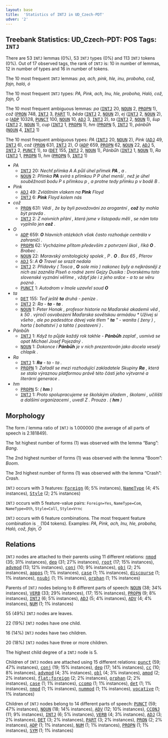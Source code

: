 ```yaml
---
layout: base
title:  'Statistics of INTJ in UD_Czech-PDT'
udver: '2'
---
```


## Treebank Statistics: UD_Czech-PDT: POS Tags: `INTJ`

There are 53 `INTJ` lemmas (0%), 53 `INTJ` types (0%) and 113 `INTJ` tokens (0%).
Out of 17 observed tags, the rank of `INTJ` is: 10 in number of lemmas, 12 in number of types and 16 in number of tokens.

The 10 most frequent `INTJ` lemmas: <em>pa, ach, pink, hle, inu, proboha, což, fajn, haló, ó</em>

The 10 most frequent `INTJ` types:  <em>PA, Pink, ach, Inu, hle, proboha, Haló, což, fajn, Ó</em>

The 10 most frequent ambiguous lemmas: <em>pa</em> (<tt><a href="cs_pdt-pos-INTJ.html">INTJ</a></tt> 20, <tt><a href="cs_pdt-pos-NOUN.html">NOUN</a></tt> 2, <tt><a href="cs_pdt-pos-PROPN.html">PROPN</a></tt> 1), <em>což</em> (<tt><a href="cs_pdt-pos-PRON.html">PRON</a></tt> 748, <tt><a href="cs_pdt-pos-INTJ.html">INTJ</a></tt> 3, <tt><a href="cs_pdt-pos-PART.html">PART</a></tt> 1), <em>běda</em> (<tt><a href="cs_pdt-pos-INTJ.html">INTJ</a></tt> 2, <tt><a href="cs_pdt-pos-NOUN.html">NOUN</a></tt> 2), <em>ej</em> (<tt><a href="cs_pdt-pos-INTJ.html">INTJ</a></tt> 2, <tt><a href="cs_pdt-pos-NOUN.html">NOUN</a></tt> 2), <em>o</em> (<tt><a href="cs_pdt-pos-ADP.html">ADP</a></tt> 10328, <tt><a href="cs_pdt-pos-PUNCT.html">PUNCT</a></tt> 100, <tt><a href="cs_pdt-pos-NOUN.html">NOUN</a></tt> 10, <tt><a href="cs_pdt-pos-ADJ.html">ADJ</a></tt> 3, <tt><a href="cs_pdt-pos-INTJ.html">INTJ</a></tt> 2), <em>ta</em> (<tt><a href="cs_pdt-pos-INTJ.html">INTJ</a></tt> 2, <tt><a href="cs_pdt-pos-NOUN.html">NOUN</a></tt> 1), <em>šup</em> (<tt><a href="cs_pdt-pos-INTJ.html">INTJ</a></tt> 2, <tt><a href="cs_pdt-pos-NOUN.html">NOUN</a></tt> 1), <em>cup</em> (<tt><a href="cs_pdt-pos-INTJ.html">INTJ</a></tt> 1, <tt><a href="cs_pdt-pos-PROPN.html">PROPN</a></tt> 1), <em>hm</em> (<tt><a href="cs_pdt-pos-PROPN.html">PROPN</a></tt> 5, <tt><a href="cs_pdt-pos-INTJ.html">INTJ</a></tt> 1), <em>pánbůh</em> (<tt><a href="cs_pdt-pos-NOUN.html">NOUN</a></tt> 4, <tt><a href="cs_pdt-pos-INTJ.html">INTJ</a></tt> 1)

The 10 most frequent ambiguous types:  <em>PA</em> (<tt><a href="cs_pdt-pos-INTJ.html">INTJ</a></tt> 20, <tt><a href="cs_pdt-pos-NOUN.html">NOUN</a></tt> 2), <em>Pink</em> (<tt><a href="cs_pdt-pos-ADJ.html">ADJ</a></tt> 49, <tt><a href="cs_pdt-pos-INTJ.html">INTJ</a></tt> 6), <em>což</em> (<tt><a href="cs_pdt-pos-PRON.html">PRON</a></tt> 631, <tt><a href="cs_pdt-pos-INTJ.html">INTJ</a></tt> 2), <em>O</em> (<tt><a href="cs_pdt-pos-ADP.html">ADP</a></tt> 659, <tt><a href="cs_pdt-pos-PROPN.html">PROPN</a></tt> 62, <tt><a href="cs_pdt-pos-NOUN.html">NOUN</a></tt> 22, <tt><a href="cs_pdt-pos-ADJ.html">ADJ</a></tt> 5, <tt><a href="cs_pdt-pos-INTJ.html">INTJ</a></tt> 2, <tt><a href="cs_pdt-pos-PUNCT.html">PUNCT</a></tt> 1), <em>ta</em> (<tt><a href="cs_pdt-pos-DET.html">DET</a></tt> 155, <tt><a href="cs_pdt-pos-INTJ.html">INTJ</a></tt> 2, <tt><a href="cs_pdt-pos-NOUN.html">NOUN</a></tt> 1), <em>Pánbůh</em> (<tt><a href="cs_pdt-pos-INTJ.html">INTJ</a></tt> 1, <tt><a href="cs_pdt-pos-NOUN.html">NOUN</a></tt> 1), <em>Ra</em> (<tt><a href="cs_pdt-pos-INTJ.html">INTJ</a></tt> 1, <tt><a href="cs_pdt-pos-PROPN.html">PROPN</a></tt> 1), <em>hm</em> (<tt><a href="cs_pdt-pos-PROPN.html">PROPN</a></tt> 5, <tt><a href="cs_pdt-pos-INTJ.html">INTJ</a></tt> 1)


* <em>PA</em>
  * <tt><a href="cs_pdt-pos-INTJ.html">INTJ</a></tt> 20: <em>Nechť přímka A A půlí úhel přímek <b>PA</b> , a .</em>
  * <tt><a href="cs_pdt-pos-NOUN.html">NOUN</a></tt> 2: <em>Přímka <b>PA</b> svírá s přímkou P P úhel menší , než je úhel souběžnosti bodu P s přímkou p , a protne tedy přímku p v bodě B .</em>
* <em>Pink</em>
  * <tt><a href="cs_pdt-pos-ADJ.html">ADJ</a></tt> 49: <em>Zvláštním vlakem na <b>Pink</b> Floyd</em>
  * <tt><a href="cs_pdt-pos-INTJ.html">INTJ</a></tt> 6: <em><b>Pink</b> Floyd kolem nás</em>
* <em>což</em>
  * <tt><a href="cs_pdt-pos-PRON.html">PRON</a></tt> 631: <em>Vědí , že by byli považováni za arogantní , <b>což</b> by mohla být pravda .</em>
  * <tt><a href="cs_pdt-pos-INTJ.html">INTJ</a></tt> 2: <em>Z naivních přání , která jsme v listopadu měli , se nám toto vyplnilo jen <b>což</b> .</em>
* <em>O</em>
  * <tt><a href="cs_pdt-pos-ADP.html">ADP</a></tt> 659: <em><b>O</b> hlavních otázkách však často rozhoduje centrála v zahraničí .</em>
  * <tt><a href="cs_pdt-pos-PROPN.html">PROPN</a></tt> 62: <em>Vycházíme přitom především z potvrzení škol , říká <b>O</b> . Brabec .</em>
  * <tt><a href="cs_pdt-pos-NOUN.html">NOUN</a></tt> 22: <em>Moravský ornitologický spolek , P . <b>O</b> . Box 65 , Přerov</em>
  * <tt><a href="cs_pdt-pos-ADJ.html">ADJ</a></tt> 5: <em>A <b>O</b> Travel se srazit nedala</em>
  * <tt><a href="cs_pdt-pos-INTJ.html">INTJ</a></tt> 2: <em>Přídavky ( Tosca , <b>O</b> sole mio ) nakonec byly a nejkrásněji z nich asi zazněla Píseň o rodné zemi Gejzy Dusíka : Dvorskému toto slovenské vyznání věříme , vždyť jde i z jeho srdce - a to se věru pozná .</em>
  * <tt><a href="cs_pdt-pos-PUNCT.html">PUNCT</a></tt> 1: <em>Autodrom v Imole uzavřel soud <b>O</b></em>
* <em>ta</em>
  * <tt><a href="cs_pdt-pos-DET.html">DET</a></tt> 155: <em>Teď ještě <b>ta</b> druhá - peníze .</em>
  * <tt><a href="cs_pdt-pos-INTJ.html">INTJ</a></tt> 2: <em>Ra - <b>ta</b> - <b>ta</b> .</em>
  * <tt><a href="cs_pdt-pos-NOUN.html">NOUN</a></tt> 1: <em>Peter Honak , profesor historie na Maďarské akademii věd , k 50 . výročí osvobození Maďarska sovětskou armádou * Užívej si všeho , ale po padesátce dávej vale třem " <b>ta</b> " - wanita ( ženy ) , harta ( bohatství ) a tahta ( postavení ) .</em>
* <em>Pánbůh</em>
  * <tt><a href="cs_pdt-pos-INTJ.html">INTJ</a></tt> 1: <em>Když to půjde každý rok takhle - <b>Pánbůh</b> zaplať , usmívá se opat Michael Josef Pojezdný .</em>
  * <tt><a href="cs_pdt-pos-NOUN.html">NOUN</a></tt> 1: <em>Dokonce i <b>Pánbůh</b> je v nich prezentován jako docela veselý chlapík .</em>
* <em>Ra</em>
  * <tt><a href="cs_pdt-pos-INTJ.html">INTJ</a></tt> 1: <em><b>Ra</b> - ta - ta .</em>
  * <tt><a href="cs_pdt-pos-PROPN.html">PROPN</a></tt> 1: <em>Zařadil se mezi rozhodující zakladatele Skupiny <b>Ra</b> , která se stala výraznou platformou právě této části jeho výtvarné a literární generace .</em>
* <em>hm</em>
  * <tt><a href="cs_pdt-pos-PROPN.html">PROPN</a></tt> 5: <em>( <b>hm</b> )</em>
  * <tt><a href="cs_pdt-pos-INTJ.html">INTJ</a></tt> 1: <em>Proto spolupracujeme se školským úřadem , školami , učilišti a dalšími organizacemi , uvedl Z . Prouza . ( <b>hm</b> )</em>

## Morphology

The form / lemma ratio of `INTJ` is 1.000000 (the average of all parts of speech is 2.181849).

The 1st highest number of forms (1) was observed with the lemma “Bang”: <em>Bang</em>.

The 2nd highest number of forms (1) was observed with the lemma “Boom”: <em>Boom</em>.

The 3rd highest number of forms (1) was observed with the lemma “Crash”: <em>Crash</em>.

`INTJ` occurs with 3 features: <tt><a href="cs_pdt-feat-Foreign.html">Foreign</a></tt> (6; 5% instances), <tt><a href="cs_pdt-feat-NameType.html">NameType</a></tt> (4; 4% instances), <tt><a href="cs_pdt-feat-Style.html">Style</a></tt> (2; 2% instances)

`INTJ` occurs with 5 feature-value pairs: `Foreign=Yes`, `NameType=Com`, `NameType=Oth`, `Style=Coll`, `Style=Vrnc`

`INTJ` occurs with 6 feature combinations.
The most frequent feature combination is `_` (104 tokens).
Examples: <em>PA, Pink, ach, Inu, hle, proboha, Haló, což, fajn, Ó</em>


## Relations

`INTJ` nodes are attached to their parents using 11 different relations: <tt><a href="cs_pdt-dep-nmod.html">nmod</a></tt> (35; 31% instances), <tt><a href="cs_pdt-dep-dep.html">dep</a></tt> (31; 27% instances), <tt><a href="cs_pdt-dep-root.html">root</a></tt> (17; 15% instances), <tt><a href="cs_pdt-dep-advmod.html">advmod</a></tt> (13; 12% instances), <tt><a href="cs_pdt-dep-conj.html">conj</a></tt> (10; 9% instances), <tt><a href="cs_pdt-dep-obj.html">obj</a></tt> (2; 2% instances), <tt><a href="cs_pdt-dep-appos.html">appos</a></tt> (1; 1% instances), <tt><a href="cs_pdt-dep-case.html">case</a></tt> (1; 1% instances), <tt><a href="cs_pdt-dep-discourse.html">discourse</a></tt> (1; 1% instances), <tt><a href="cs_pdt-dep-nsubj.html">nsubj</a></tt> (1; 1% instances), <tt><a href="cs_pdt-dep-orphan.html">orphan</a></tt> (1; 1% instances)

Parents of `INTJ` nodes belong to 8 different parts of speech: <tt><a href="cs_pdt-pos-NOUN.html">NOUN</a></tt> (38; 34% instances), <tt><a href="cs_pdt-pos-VERB.html">VERB</a></tt> (33; 29% instances),  (17; 15% instances), <tt><a href="cs_pdt-pos-PROPN.html">PROPN</a></tt> (9; 8% instances), <tt><a href="cs_pdt-pos-INTJ.html">INTJ</a></tt> (6; 5% instances), <tt><a href="cs_pdt-pos-ADJ.html">ADJ</a></tt> (5; 4% instances), <tt><a href="cs_pdt-pos-ADV.html">ADV</a></tt> (4; 4% instances), <tt><a href="cs_pdt-pos-NUM.html">NUM</a></tt> (1; 1% instances)

55 (49%) `INTJ` nodes are leaves.

22 (19%) `INTJ` nodes have one child.

16 (14%) `INTJ` nodes have two children.

20 (18%) `INTJ` nodes have three or more children.

The highest child degree of a `INTJ` node is 5.

Children of `INTJ` nodes are attached using 15 different relations: <tt><a href="cs_pdt-dep-punct.html">punct</a></tt> (59; 47% instances), <tt><a href="cs_pdt-dep-conj.html">conj</a></tt> (19; 15% instances), <tt><a href="cs_pdt-dep-dep.html">dep</a></tt> (17; 14% instances), <tt><a href="cs_pdt-dep-cc.html">cc</a></tt> (10; 8% instances), <tt><a href="cs_pdt-dep-advmod.html">advmod</a></tt> (4; 3% instances), <tt><a href="cs_pdt-dep-obl.html">obl</a></tt> (4; 3% instances), <tt><a href="cs_pdt-dep-amod.html">amod</a></tt> (2; 2% instances), <tt><a href="cs_pdt-dep-flat-foreign.html">flat:foreign</a></tt> (2; 2% instances), <tt><a href="cs_pdt-dep-orphan.html">orphan</a></tt> (2; 2% instances), <tt><a href="cs_pdt-dep-case.html">case</a></tt> (1; 1% instances), <tt><a href="cs_pdt-dep-ccomp.html">ccomp</a></tt> (1; 1% instances), <tt><a href="cs_pdt-dep-det.html">det</a></tt> (1; 1% instances), <tt><a href="cs_pdt-dep-nmod.html">nmod</a></tt> (1; 1% instances), <tt><a href="cs_pdt-dep-nummod.html">nummod</a></tt> (1; 1% instances), <tt><a href="cs_pdt-dep-vocative.html">vocative</a></tt> (1; 1% instances)

Children of `INTJ` nodes belong to 14 different parts of speech: <tt><a href="cs_pdt-pos-PUNCT.html">PUNCT</a></tt> (59; 47% instances), <tt><a href="cs_pdt-pos-NOUN.html">NOUN</a></tt> (18; 14% instances), <tt><a href="cs_pdt-pos-ADV.html">ADV</a></tt> (12; 10% instances), <tt><a href="cs_pdt-pos-CCONJ.html">CCONJ</a></tt> (11; 9% instances), <tt><a href="cs_pdt-pos-INTJ.html">INTJ</a></tt> (6; 5% instances), <tt><a href="cs_pdt-pos-VERB.html">VERB</a></tt> (4; 3% instances), <tt><a href="cs_pdt-pos-ADJ.html">ADJ</a></tt> (3; 2% instances), <tt><a href="cs_pdt-pos-DET.html">DET</a></tt> (3; 2% instances), <tt><a href="cs_pdt-pos-PART.html">PART</a></tt> (3; 2% instances), <tt><a href="cs_pdt-pos-PRON.html">PRON</a></tt> (2; 2% instances), <tt><a href="cs_pdt-pos-ADP.html">ADP</a></tt> (1; 1% instances), <tt><a href="cs_pdt-pos-NUM.html">NUM</a></tt> (1; 1% instances), <tt><a href="cs_pdt-pos-PROPN.html">PROPN</a></tt> (1; 1% instances), <tt><a href="cs_pdt-pos-SYM.html">SYM</a></tt> (1; 1% instances)

